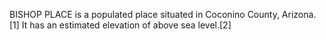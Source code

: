 BISHOP PLACE is a populated place situated in Coconino County, Arizona.[1] It has an estimated elevation of above sea level.[2]
